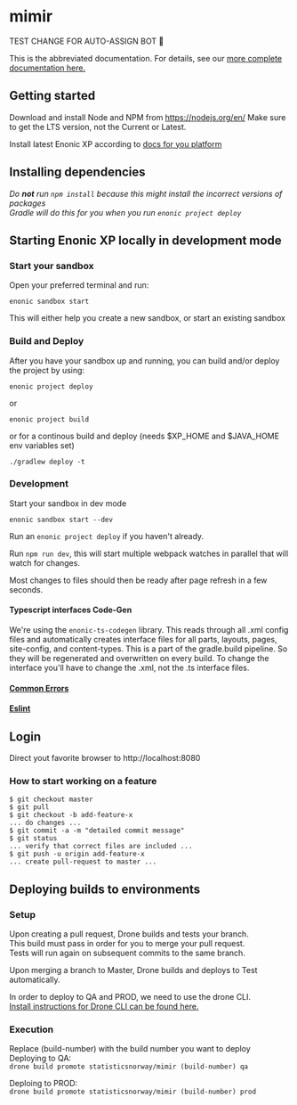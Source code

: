 # mimir

TEST CHANGE FOR AUTO-ASSIGN BOT 🤖

This is the abbreviated documentation. For details, see our [more complete documentation here.](docs/README.md)

## Getting started

Download and install Node and NPM from https://nodejs.org/en/
Make sure to get the LTS version, not the Current or Latest.

Install latest Enonic XP according to [docs for you platform](https://developer.enonic.com/start)

## Installing dependencies
*Do **not** run `npm install` because this might install the incorrect versions of packages*
*<br>Gradle will do this for you when you run `enonic project deploy`*

## Starting Enonic XP locally in development mode
### Start your sandbox
Open your preferred terminal and run: 
```
enonic sandbox start
```
This will either help you create a new sandbox, or start an existing sandbox

### Build and Deploy
After you have your sandbox up and running, you can build and/or deploy the project by using:
```
enonic project deploy
```
or
```
enonic project build
```
or for a continous build and deploy (needs $XP_HOME and $JAVA_HOME env variables set)
```
./gradlew deploy -t
```

### Development

Start your sandbox in dev mode
```
enonic sandbox start --dev
```

Run an `enonic project deploy` if you haven't already.

Run `npm run dev`, this will start multiple webpack watches in parallel that will watch for changes.

Most changes to files should then be ready after page refresh in a few seconds.

#### Typescript interfaces Code-Gen
We're using the `enonic-ts-codegen` library. This reads through all .xml config files and automatically creates interface files for all parts, layouts, pages, site-config, and content-types. This is a part of the gradle.build pipeline. So they will be regenerated and overwritten on every build. To change the interface you'll have to change the .xml, not the .ts interface files.

#### [Common Errors](./docs/CommonErrors.md)
#### [Eslint](./docs/Eslint.md)

## Login
Direct yout favorite browser to http://localhost:8080

### How to start working on a feature
```
$ git checkout master
$ git pull
$ git checkout -b add-feature-x
... do changes ...
$ git commit -a -m "detailed commit message"
$ git status
... verify that correct files are included ...
$ git push -u origin add-feature-x
... create pull-request to master ...
```

## Deploying builds to environments
### Setup
Upon creating a pull request, Drone builds and tests your branch.  
This build must pass in order for you to merge your pull request.   
Tests will run again on subsequent commits to the same branch.

Upon merging a branch to Master, Drone builds and deploys to Test automatically. 

In order to deploy to QA and PROD, we need to use the drone CLI.   
[Install instructions for Drone CLI can be found here.](https://docs.drone.io/cli/install/)

### Execution
Replace (build-number) with the build number you want to deploy   
Deploying to QA:   
`drone build promote statisticsnorway/mimir (build-number) qa` 

Deploing to PROD:   
`drone build promote statisticsnorway/mimir (build-number) prod`
